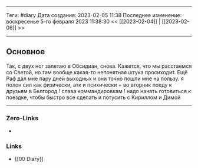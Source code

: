 ___
Теги: #diary 
Дата создания: 2023-02-05 11:38 
Последнее изменение: воскресенье 5-го февраля 2023 11:38:30
<< [[2023-02-04]] | [[2023-02-06]] >> 
___
## Основное

Так, с двух ног залетаю в Обсидиан, снова. Кажется, что мы расстаемся со Светой, но там вообще какая-то непонятная штука просиходит. Ещё Раф дал мне пару дней выходных и они точно пошли мне на пользу. я полон сил как физически, атк и психически + во вторник поеду к друзьям в Белгород ! слава коммандировкам ! надо начать готовиться к поездке, чтобы быстро все сделать и потусить с Кириллом и Димой

___
### Zero-Links
- 

### Links
- [[00 Diary]]
